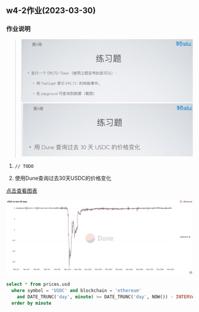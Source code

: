 ## w4-2作业(2023-03-30)

### 作业说明
> ![w4-2作业1](./images/w4-2-1-assignment.png)
> ![w4-2作业2](./images/w4-2-2-assignment.png)

1. `// TODO`

2. 使用Dune查询过去30天USDC的价格变化

[点击查看图表](https://dune.com/7pzzwd/w4-2)

![](./images/w4-2-usdc.png)

```sql
select * from prices.usd
  where symbol = 'USDC' and blockchain = 'ethereum'
    and DATE_TRUNC('day', minute) >= DATE_TRUNC('day', NOW()) - INTERVAL '30' day
  order by minute 
```

